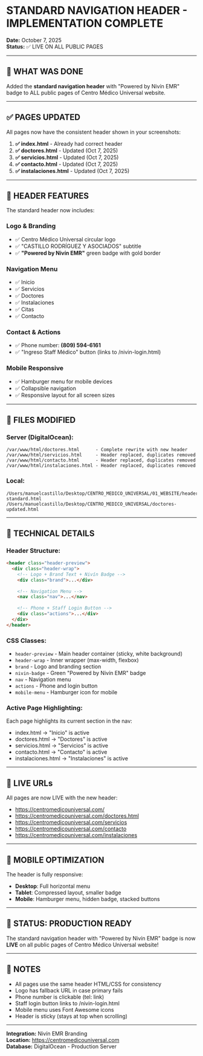 # STANDARD NAVIGATION HEADER - IMPLEMENTATION COMPLETE
**Date:** October 7, 2025  
**Status:** ✅ LIVE ON ALL PUBLIC PAGES

---

## 🎯 WHAT WAS DONE

Added the **standard navigation header** with "Powered by Nivín EMR" badge to ALL public pages of Centro Médico Universal website.

---

## ✅ PAGES UPDATED

All pages now have the consistent header shown in your screenshots:

1. **✅ index.html** - Already had correct header
2. **✅ doctores.html** - Updated (Oct 7, 2025)
3. **✅ servicios.html** - Updated (Oct 7, 2025)
4. **✅ contacto.html** - Updated (Oct 7, 2025)
5. **✅ instalaciones.html** - Updated (Oct 7, 2025)

---

## 🎨 HEADER FEATURES

The standard header now includes:

### Logo & Branding
- ✅ Centro Médico Universal circular logo
- ✅ "CASTILLO RODRÍGUEZ Y ASOCIADOS" subtitle
- ✅ **"Powered by Nivín EMR"** green badge with gold border

### Navigation Menu
- ✅ Inicio
- ✅ Servicios
- ✅ Doctores
- ✅ Instalaciones
- ✅ Citas
- ✅ Contacto

### Contact & Actions
- ✅ Phone number: **(809) 594-6161**
- ✅ "Ingreso Staff Médico" button (links to /nivin-login.html)

### Mobile Responsive
- ✅ Hamburger menu for mobile devices
- ✅ Collapsible navigation
- ✅ Responsive layout for all screen sizes

---

## 📂 FILES MODIFIED

### Server (DigitalOcean):
```
/var/www/html/doctores.html      - Complete rewrite with new header
/var/www/html/servicios.html     - Header replaced, duplicates removed
/var/www/html/contacto.html      - Header replaced, duplicates removed
/var/www/html/instalaciones.html - Header replaced, duplicates removed
```

### Local:
```
/Users/manuelcastillo/Desktop/CENTRO_MEDICO_UNIVERSAL/01_WEBSITE/header-standard.html
/Users/manuelcastillo/Desktop/CENTRO_MEDICO_UNIVERSAL/doctores-updated.html
```

---

## 🎯 TECHNICAL DETAILS

### Header Structure:
```html
<header class="header-preview">
  <div class="header-wrap">
    <!-- Logo + Brand Text + Nivín Badge -->
    <div class="brand">...</div>
    
    <!-- Navigation Menu -->
    <nav class="nav">...</nav>
    
    <!-- Phone + Staff Login Button -->
    <div class="actions">...</div>
  </div>
</header>
```

### CSS Classes:
- `header-preview` - Main header container (sticky, white background)
- `header-wrap` - Inner wrapper (max-width, flexbox)
- `brand` - Logo and branding section
- `nivin-badge` - Green "Powered by Nivín EMR" badge
- `nav` - Navigation menu
- `actions` - Phone and login button
- `mobile-menu` - Hamburger icon for mobile

### Active Page Highlighting:
Each page highlights its current section in the nav:
- index.html → "Inicio" is active
- doctores.html → "Doctores" is active
- servicios.html → "Servicios" is active
- contacto.html → "Contacto" is active
- instalaciones.html → "Instalaciones" is active

---

## 🔗 LIVE URLs

All pages are now LIVE with the new header:
- https://centromedicouniversal.com/
- https://centromedicouniversal.com/doctores.html
- https://centromedicouniversal.com/servicios
- https://centromedicouniversal.com/contacto
- https://centromedicouniversal.com/instalaciones

---

## 📱 MOBILE OPTIMIZATION

The header is fully responsive:
- **Desktop**: Full horizontal menu
- **Tablet**: Compressed layout, smaller badge
- **Mobile**: Hamburger menu, hidden badge, stacked buttons

---

## 🎉 STATUS: PRODUCTION READY

The standard navigation header with "Powered by Nivín EMR" badge is now **LIVE** on all public pages of Centro Médico Universal website!

---

## 📝 NOTES

- All pages use the same header HTML/CSS for consistency
- Logo has fallback URL in case primary fails
- Phone number is clickable (tel: link)
- Staff login button links to /nivin-login.html
- Mobile menu uses Font Awesome icons
- Header is sticky (stays at top when scrolling)

---

**Integration:** Nivín EMR Branding  
**Location:** https://centromedicouniversal.com  
**Database:** DigitalOcean - Production Server